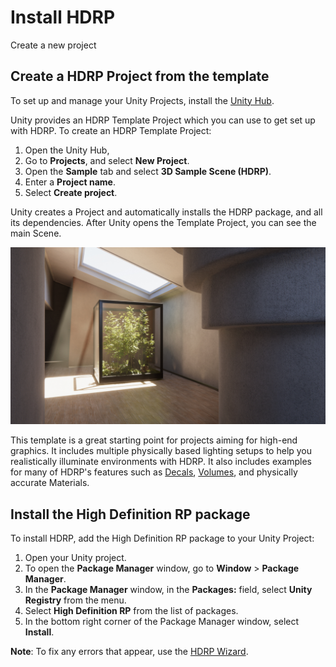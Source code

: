 # Install HDRP 

Create a new project



## Create a HDRP Project from the template

To set up and manage your Unity Projects, install the [Unity Hub](https://docs.unity3d.com/hub/manual/index.html).

Unity provides an HDRP Template Project which you can use to get set up with HDRP. To create an HDRP Template Project:

1. Open the Unity Hub,
2. Go to **Projects**, and select **New Project**.
3. Open the **Sample** tab and select **3D Sample Scene (HDRP)**.
4. Enter a **Project name**.
5. Select **Create project**.

Unity creates a Project and automatically installs the HDRP package, and all its dependencies. After Unity opens the Template Project, you can see the main Scene.

![A contemporary room brightly lit by a skylight, with a display of vegetation in a glass box.](Images/GettingStarted1.png)

This template is a great starting point for projects aiming for high-end graphics. It includes multiple physically based lighting setups to help you realistically illuminate environments with HDRP. It also includes examples for many of HDRP's features such as [Decals](decals.md), [Volumes](understand-volumes.md), and physically accurate Materials.

## Install the High Definition RP package

To install HDRP, add the High Definition RP package to your Unity Project:

1. Open your Unity project.
2. To open the **Package Manager** window, go to **Window** > **Package Manager**.
3. In the **Package Manager** window, in the **Packages:** field, select **Unity Registry** from the menu.
4. Select **High Definition RP** from the list of packages.
5. In the bottom right corner of the Package Manager window, select **Install**.

**Note**: To fix any errors that appear, use the [HDRP Wizard](Render-Pipeline-Wizard.md).

